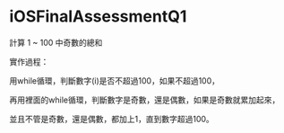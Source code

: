 # iOSFinalAssessmentQ1

計算 1 ~ 100 中奇數的總和


實作過程：

用while循環，判斷數字(i)是否不超過100，如果不超過100，

再用裡面的while循環，判斷數字是奇數，還是偶數，如果是奇數就累加起來，

並且不管是奇數，還是偶數，都加上1，直到數字超過100。
